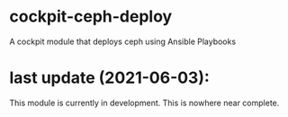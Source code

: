 # cockpit-ceph-deploy
A cockpit module that deploys ceph using Ansible Playbooks

# last update (2021-06-03):
This module is currently in development. This is nowhere near complete.

